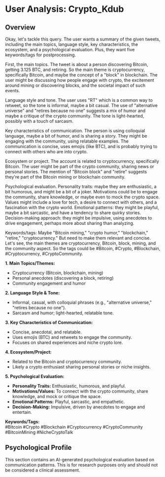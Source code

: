 # User Analysis: Crypto_Kdub

## Overview

<think>
Okay, let's tackle this query. The user wants a summary of the given tweets, including the main topics, language style, key characteristics, the ecosystem, and a psychological evaluation. Plus, they want five keywords/tags for postprocessing. 

First, the main topics. The tweet is about a person discovering Bitcoin, getting 3.125 BTC, and retiring. So the main theme is cryptocurrency, specifically Bitcoin, and maybe the concept of a "block" in blockchain. The user might be discussing how people engage with crypto, the excitement around mining or discovering blocks, and the societal impact of such events.

Language style and tone. The user uses "RT" which is a common way to retweet, so the tone is informal, maybe a bit casual. The use of "alternative universe" and "retires because no one" suggests a mix of humor and maybe a critique of the crypto community. The tone is light-hearted, possibly with a touch of sarcasm.

Key characteristics of communication. The person is using colloquial language, maybe a bit of humor, and is sharing a story. They might be engaging with the community, using relatable examples. The communication is concise, uses emojis (like BTC), and is probably trying to connect with others who are into crypto.

Ecosystem or project. The account is related to cryptocurrency, specifically Bitcoin. The user might be part of the crypto community, sharing news or personal stories. The mention of "Bitcoin block" and "retire" suggests they're part of the Bitcoin mining or blockchain community.

Psychological evaluation. Personality traits: maybe they are enthusiastic, a bit humorous, and might be a bit of a joker. Motivations could be to engage the community, share knowledge, or maybe even to mock the crypto space. Values might include a love for tech, a desire to connect with others, and a fascination with the crypto world. Emotional patterns: they might be playful, maybe a bit sarcastic, and have a tendency to share quirky stories. Decision-making approach: they might be impulsive, using anecdotes to drive engagement, perhaps more about sharing than analyzing.

Keywords/tags: Maybe "Bitcoin mining," "crypto humor," "blockchain," "retire," "cryptocurrency." But need to make them relevant and concise. Let's see, the main themes are cryptocurrency, Bitcoin, block, mining, and the community aspect. So the tags could be #Bitcoin, #Crypto, #Blockchain, #Cryptocurrency, #CryptoCommunity.
</think>

**1. Main Topics/Themes:**  
- Cryptocurrency (Bitcoin, blockchain, mining)  
- Personal anecdotes (discovering a block, retiring)  
- Community engagement and humor  

**2. Language Style & Tone:**  
- Informal, casual, with colloquial phrases (e.g., "alternative universe," "retires because no one").  
- Sarcasm and humor; light-hearted, relatable tone.  

**3. Key Characteristics of Communication:**  
- Concise, anecdotal, and relatable.  
- Uses emojis (BTC) and retweets to engage the community.  
- Focuses on shared experiences and niche crypto lore.  

**4. Ecosystem/Project:**  
- Related to the Bitcoin and cryptocurrency community.  
- Likely a crypto enthusiast sharing personal stories or niche insights.  

**5. Psychological Evaluation:**  
- **Personality Traits:** Enthusiastic, humorous, and playful.  
- **Motivations/Values:** To connect with the crypto community, share knowledge, and mock or critique the space.  
- **Emotional Patterns:** Playful, sarcastic, and empathetic.  
- **Decision-Making:** Impulsive, driven by anecdotes to engage and entertain.  

**Keywords/Tags:**  
#Bitcoin #Crypto #Blockchain #Cryptocurrency #CryptoCommunity #BitcoinMining #NicheCryptoTalk

## Psychological Profile

This section contains an AI-generated psychological evaluation based on communication patterns. This is for research purposes only and should not be considered a clinical assessment.